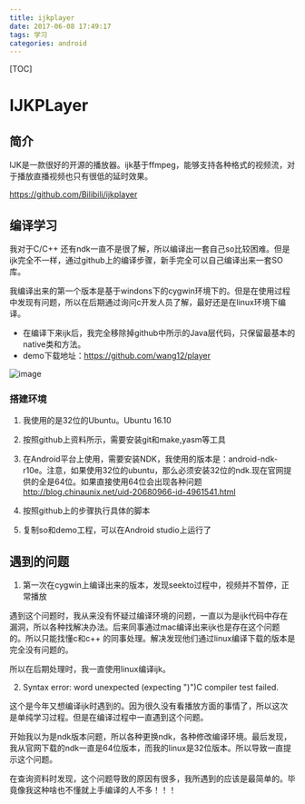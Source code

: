 ```yaml
---
title: ijkplayer
date: 2017-06-08 17:49:17
tags: 学习
categories: android
---
```

[TOC]
# IJKPLayer
## 简介
IJK是一款很好的开源的播放器。ijk基于ffmpeg，能够支持各种格式的视频流，对于播放直播视频也只有很低的延时效果。

https://github.com/Bilibili/ijkplayer

## 编译学习
我对于C/C++ 还有ndk一直不是很了解，所以编译出一套自己so比较困难。但是ijk完全不一样，通过github上的编译步骤，新手完全可以自己编译出来一套SO库。

我编译出来的第一个版本是基于windons下的cygwin环境下的。但是在使用过程中发现有问题，所以在后期通过询问c开发人员了解，最好还是在linux环境下编译。

* 在编译下来ijk后，我完全移除掉github中所示的Java层代码，只保留最基本的native类和方法。
* demo下载地址：https://github.com/wang12/player

![image](http://note.youdao.com/yws/public/resource/483b08543d472f94207dd34a2d6ea7de/xmlnote/CBD33F3F91334D2889ACF338253472FD/10485)
### 搭建环境
1. 我使用的是32位的Ubuntu。Ubuntu 16.10 
2. 按照github上资料所示，需要安装git和make,yasm等工具
3. 在Android平台上使用，需要安装NDK，我使用的版本是：android-ndk-r10e。注意，如果使用32位的ubuntu，那么必须安装32位的ndk.现在官网提供的全是64位。如果直接使用64位会出现各种问题
http://blog.chinaunix.net/uid-20680966-id-4961541.html

4. 按照github上的步骤执行具体的脚本
5. 复制so和demo工程，可以在Android studio上运行了

## 遇到的问题
1. 第一次在cygwin上编译出来的版本，发现seekto过程中，视频并不暂停，正常播放

遇到这个问题时，我从来没有怀疑过编译环境的问题，一直以为是ijk代码中存在漏洞，所以各种找解决办法。后来同事通过mac编译出来ijk也是存在这个问题的。所以只能找懂c和c++ 的同事处理。解决发现他们通过linux编译下载的版本是完全没有问题的。

所以在后期处理时，我一直使用linux编译ijk。

2. Syntax error: word unexpected (expecting ")")C compiler test failed.

这个是今年又想编译ijk时遇到的。因为很久没有看播放方面的事情了，所以这次是单纯学习过程。但是在编译过程中一直遇到这个问题。

开始我以为是ndk版本问题，所以各种更换ndk，各种修改编译环境。最后发现，我从官网下载的ndk一直是64位版本，而我的linux是32位版本。所以导致一直提示这个问题。

在查询资料时发现，这个问题导致的原因有很多，我所遇到的应该是最简单的。毕竟像我这种啥也不懂就上手编译的人不多！！！
